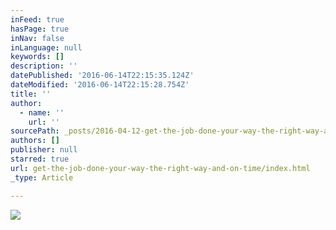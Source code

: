 ```yaml
---
inFeed: true
hasPage: true
inNav: false
inLanguage: null
keywords: []
description: ''
datePublished: '2016-06-14T22:15:35.124Z'
dateModified: '2016-06-14T22:15:28.754Z'
title: ''
author:
  - name: ''
    url: ''
sourcePath: _posts/2016-04-12-get-the-job-done-your-way-the-right-way-and-on-time.md
authors: []
publisher: null
starred: true
url: get-the-job-done-your-way-the-right-way-and-on-time/index.html
_type: Article

---
```

![](https://the-grid-user-content.s3-us-west-2.amazonaws.com/a77e940c-1b06-417f-86d2-9195aaf4f126.jpg)